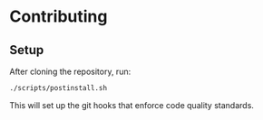 # Contributing

## Setup

After cloning the repository, run:

```bash
./scripts/postinstall.sh
```

This will set up the git hooks that enforce code quality standards.
